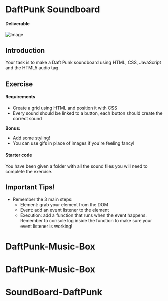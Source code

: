 DaftPunk Soundboard
=====

#### Deliverable

![Image](http://i.imgur.com/e2h6cBd.png)



## Introduction

Your task is to make a Daft Punk soundboard using HTML, CSS, JavaScript and the HTML5 audio tag.

## Exercise

#### Requirements

- Create a grid using HTML and position it with CSS
- Every sound should be linked to a button, each button should create the correct sound

**Bonus:**

- Add some styling!
- You can use gifs in place of images if you're feeling fancy!

#### Starter code

You have been given a folder with all the sound files you will need to complete the exercise.

## Important Tips!
- Remember the 3 main steps:
  - Element: grab your element from the DOM
  - Event: add an event listener to the element
  - Execution: add a function that runs when the event happens. Remember to console log inside the function to make sure your event listener is working!
# DaftPunk-Music-Box
# DaftPunk-Music-Box
# SoundBoard-DaftPunk
